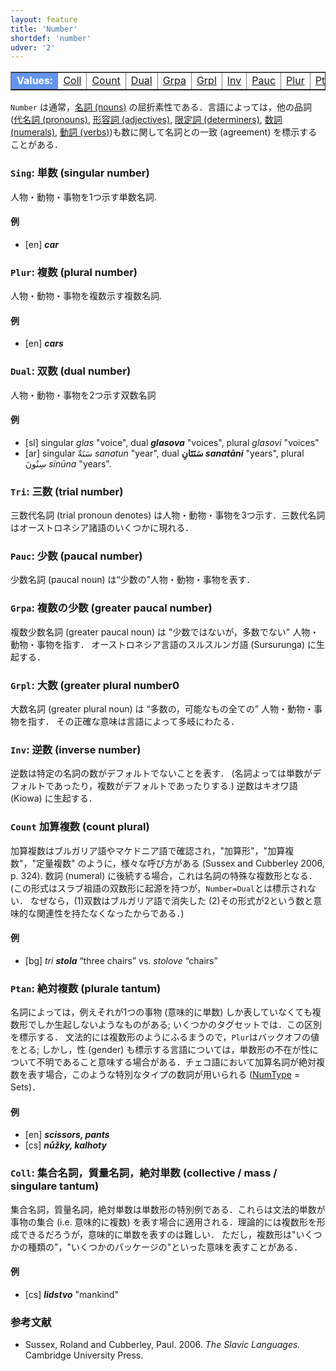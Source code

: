 ```yaml
---
layout: feature
title: 'Number'
shortdef: 'number'
udver: '2'
---
```


<table class="typeindex" border="1">
<tr>
  <td style="background-color:cornflowerblue;color:white"><strong>Values:</strong> </td>
  <td><a href="#Coll">Coll</a></td>
  <td><a href="#Count">Count</a></td>
  <td><a href="#Dual">Dual</a></td>
  <td><a href="#Grpa">Grpa</a></td>
  <td><a href="#Grpl">Grpl</a></td>
  <td><a href="#Inv">Inv</a></td>
  <td><a href="#Pauc">Pauc</a></td>
  <td><a href="#Plur">Plur</a></td>
  <td><a href="#Ptan">Ptan</a></td>
  <td><a href="#Sing">Sing</a></td>
  <td><a href="#Tri">Tri</a></td>
</tr>
</table>

`Number` は通常，[名詞 (nouns)](u-pos/NOUN) の屈折素性である．言語によっては，他の品詞 ([代名詞 (pronouns)](u-pos/PRON),
[形容詞 (adjectives)](u-pos/ADJ), [限定詞 (determiners)](u-pos/DET), [数詞 (numerals)](u-pos/NUM), [動詞 (verbs)](u-pos/VERB))も数に関して名詞との一致 (agreement) を標示することがある．

### <a name="Sing">`Sing`</a>: 単数 (singular number)

人物・動物・事物を1つ示す単数名詞.

#### 例

* [en] _<b>car</b>_

### <a name="Plur">`Plur`</a>: 複数 (plural number)

人物・動物・事物を複数示す複数名詞.

#### 例

* [en] _<b>cars</b>_

### <a name="Dual">`Dual`</a>: 双数 (dual number)

人物・動物・事物を2つ示す双数名詞

#### 例

* [sl] singular _glas_ "voice", dual _<b>glasova</b>_ "voices", plural
  _glasovi_ "voices"
* [ar] singular سَنَةٌ _sanatun_ "year", dual <b>سَنَتَانِ
  _sanatāni_</b> "years", plural سِنُونَ _sinūna_ "years".

### <a name="Tri">`Tri`</a>: 三数 (trial number)

三数代名詞 (trial pronoun denotes) は人物・動物・事物を3つ示す．三数代名詞
はオーストロネシア諸語のいくつかに現れる．

### <a name="Pauc">`Pauc`</a>: 少数 (paucal number)

少数名詞 (paucal noun) は“少数の”人物・動物・事物を表す．

### <a name="Grpa">`Grpa`</a>: 複数の少数 (greater paucal number)

複数少数名詞 (greater paucal noun) は "少数ではないが，多数でない" 人物・動物・事物を指す．
オーストロネシア言語のスルスルンガ語 (Sursurunga) に生起する．

### <a name="Grpl">`Grpl`</a>: 大数 (greater plural number0
大数名詞 (greater plural noun) は “多数の，可能なもの全ての” 人物・動物・事物を指す．
その正確な意味は言語によって多岐にわたる．

### <a name="Inv">`Inv`</a>: 逆数 (inverse number)

逆数は特定の名詞の数がデフォルトでないことを表す． (名詞よっては単数がデフォルトであったり，複数がデフォルトであったりする.)
逆数はキオワ語 (Kiowa) に生起する．

### <a name="Count">`Count`</a> 加算複数 (count plural)

加算複数はブルガリア語やマケドニア語で確認され，"加算形"，"加算複数"，"定量複数" のように，様々な呼び方がある (Sussex and Cubberley 2006, p. 324).
数詞 (numeral) に後続する場合，これは名詞の特殊な複数形となる．
(この形式はスラブ祖語の双数形に起源を持つが，`Number=Dual`とは標示されない．
なぜなら，(1)双数はブルガリア語で消失した (2)その形式が2という数と意味的な関連性を持たなくなったからである．)

#### 例

* [bg] _tri <b>stola</b>_ “three chairs” vs. _stolove_ “chairs”

### <a name="Ptan">`Ptan`</a>: 絶対複数 (plurale tantum)

名詞によっては，例えそれが1つの事物 (意味的に単数) しか表していなくても複数形でしか生起しないようなものがある;
いくつかのタグセットでは．この区別を標示する．
文法的には複数形のようにふるまうので，`Plur`はバックオフの値をとる; しかし，性 (gender) も標示する言語については，単数形の不在が性について不明であること意味する場合がある．チェコ語において加算名詞が絶対複数を表す場合，このような特別なタイプの数詞が用いられる ([NumType]() = Sets)．

#### 例

* [en] _<b>scissors, pants</b>_
* [cs] _<b>nůžky, kalhoty</b>_

### <a name="Coll">`Coll`</a>: 集合名詞，質量名詞，絶対単数 (collective / mass / singulare tantum)

集合名詞，質量名詞，絶対単数は単数形の特別例である．これらは文法的単数が事物の集合 (i.e. 意味的に複数) を表す場合に適用される．理論的には複数形を形成できるだろうが，意味的に単数を表すのは難しい．
ただし，複数形は"いくつかの種類の"，"いくつかのパッケージの"といった意味を表すことがある．


#### 例

* [cs] _<b>lidstvo</b>_ "mankind"

### 参考文献

* Sussex, Roland and Cubberley, Paul. 2006. _The Slavic Languages._ Cambridge University Press.

